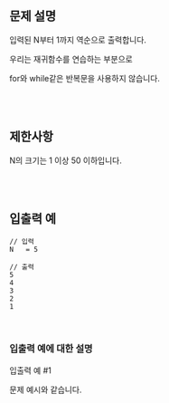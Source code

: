 ## 문제 설명


입력된 N부터 1까지 역순으로 출력합니다.

우리는 재귀함수를 연습하는 부분으로

for와 while같은 반복문을 사용하지 않습니다.


<br>
<br>

## 제한사항

N의 크기는 1 이상 50 이하입니다.

<br>
<br>

## 입출력 예

```
// 입력
N	= 5

// 출력
5
4
3
2
1
```

<br>

### 입출력 예에 대한 설명

입출력 예 #1

문제 예시와 같습니다.
